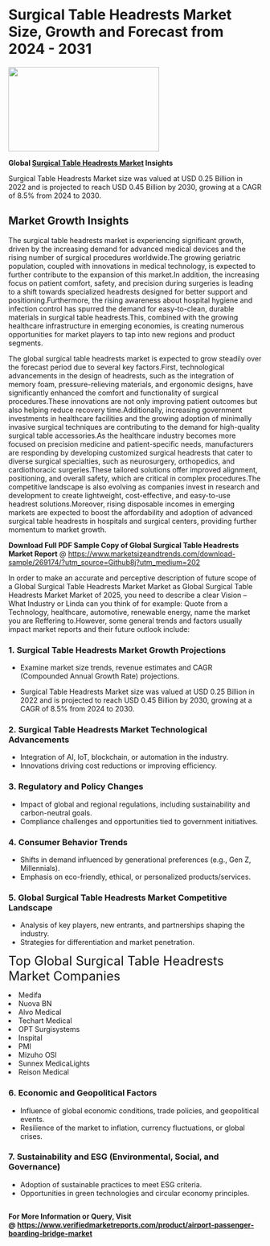 <H1>Surgical Table Headrests Market Size, Growth and Forecast from 2024 - 2031</H1><img class="aligncenter size-medium wp-image-584254" src="https://thirdeyenews.in/wp-content/uploads/2024/09/Global-Market-Research-300x168.jpeg" alt="" width="300" height="168" /><p><strong>Global&nbsp;<a href="https://www.marketsizeandtrends.com/download-sample/269174/?utm_source=Github8j?utm_medium=202">Surgical Table Headrests Market</a> Insights</strong></p><p>Surgical Table Headrests Market size was valued at USD 0.25 Billion in 2022 and is projected to reach USD 0.45 Billion by 2030, growing at a CAGR of 8.5% from 2024 to 2030.</p><p><h2>Market Growth Insights</h2> <p>The surgical table headrests market is experiencing significant growth, driven by the increasing demand for advanced medical devices and the rising number of surgical procedures worldwide.The growing geriatric population, coupled with innovations in medical technology, is expected to further contribute to the expansion of this market.In addition, the increasing focus on patient comfort, safety, and precision during surgeries is leading to a shift towards specialized headrests designed for better support and positioning.Furthermore, the rising awareness about hospital hygiene and infection control has spurred the demand for easy-to-clean, durable materials in surgical table headrests.This, combined with the growing healthcare infrastructure in emerging economies, is creating numerous opportunities for market players to tap into new regions and product segments.</p> <p>The global surgical table headrests market is expected to grow steadily over the forecast period due to several key factors.First, technological advancements in the design of headrests, such as the integration of memory foam, pressure-relieving materials, and ergonomic designs, have significantly enhanced the comfort and functionality of surgical procedures.These innovations are not only improving patient outcomes but also helping reduce recovery time.Additionally, increasing government investments in healthcare facilities and the growing adoption of minimally invasive surgical techniques are contributing to the demand for high-quality surgical table accessories.As the healthcare industry becomes more focused on precision medicine and patient-specific needs, manufacturers are responding by developing customized surgical headrests that cater to diverse surgical specialties, such as neurosurgery, orthopedics, and cardiothoracic surgeries.These tailored solutions offer improved alignment, positioning, and overall safety, which are critical in complex procedures.The competitive landscape is also evolving as companies invest in research and development to create lightweight, cost-effective, and easy-to-use headrest solutions.Moreover, rising disposable incomes in emerging markets are expected to boost the affordability and adoption of advanced surgical table headrests in hospitals and surgical centers, providing further momentum to market growth.<p><span class=""><strong>Download Full PDF Sample Copy of Global Surgical Table Headrests Market Report</strong> @ <a href="https://www.marketsizeandtrends.com/download-sample/269174/?utm_source=Github8j?utm_medium=202" target="_blank">https://www.marketsizeandtrends.com/download-sample/269174/?utm_source=Github8j?utm_medium=202</a></span></p><p>In order to make an accurate and perceptive description of future scope of a Global&nbsp;Surgical Table Headrests Market Market as Global&nbsp;Surgical Table Headrests Market Market of 2025, you need to describe a clear Vision &ndash; What Industry or Linda can you think of for example: Quote from a Technology, healthcare, automotive, renewable energy, name the market you are Reffering to.However, some general trends and factors usually impact market reports and their future outlook include:</p><h3>1.&nbsp;<strong>Surgical Table Headrests Market Growth Projections</strong></h3><ul><li>Examine market size trends, revenue estimates and CAGR (Compounded Annual Growth Rate) projections.</li><li><p>Surgical Table Headrests Market size was valued at USD 0.25 Billion in 2022 and is projected to reach USD 0.45 Billion by 2030, growing at a CAGR of 8.5% from 2024 to 2030.</p></li></ul><h3>2.&nbsp;<strong>Surgical Table Headrests Market Technological Advancements</strong></h3><ul><li>Integration of AI, IoT, blockchain, or automation in the industry.</li><li>Innovations driving cost reductions or improving efficiency.</li></ul><h3>3.&nbsp;<strong>Regulatory and Policy Changes</strong></h3><ul><li>Impact of global and regional regulations, including sustainability and carbon-neutral goals.</li><li>Compliance challenges and opportunities tied to government initiatives.</li></ul><h3>4.&nbsp;<strong>Consumer Behavior Trends</strong></h3><ul><li>Shifts in demand influenced by generational preferences (e.g., Gen Z, Millennials).</li><li>Emphasis on eco-friendly, ethical, or personalized products/services.</li></ul><h3>5.&nbsp;<strong>Global Surgical Table Headrests Market Competitive Landscape</strong></h3><ul><li>Analysis of key players, new entrants, and partnerships shaping the industry.</li><li>Strategies for differentiation and market penetration.</li></ul><p data-pm-slice="1 1 []"><span style="color: inherit; font-family: inherit; font-size: 25px;">Top Global Surgical Table Headrests Market Companies</span></p><div class="" data-test-id=""><p><li>Medifa</li><li> Nuova BN</li><li> Alvo Medical</li><li> Techart Medical</li><li> OPT Surgisystems</li><li> Inspital</li><li> PMI</li><li> Mizuho OSI</li><li> Sunnex MedicaLights</li><li> Reison Medical</li></p></div><h3>6.&nbsp;<strong>Economic and Geopolitical Factors</strong></h3><ul><li>Influence of global economic conditions, trade policies, and geopolitical events.</li><li>Resilience of the market to inflation, currency fluctuations, or global crises.</li></ul><h3>7.&nbsp;<strong>Sustainability and ESG (Environmental, Social, and Governance)</strong></h3><ul><li>Adoption of sustainable practices to meet ESG criteria.</li><li>Opportunities in green technologies and circular economy principles.</li></ul><h2><strong style="font-size: 14px;">For More Information or Query, Visit @&nbsp;</strong><a style="background-color: #ffffff; font-size: 14px;" href="https://www.marketsizeandtrends.com/report/surgical-table-headrests-market/" target="_blank">https://www.verifiedmarketreports.com/product/airport-passenger-boarding-bridge-market</a></h2>